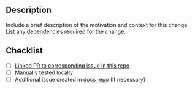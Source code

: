 ## Description

Include a brief description of the motivation and context for this change. List any dependencies required for the change.

## Checklist

- [ ] [Linked PR to corresponding issue in this repo](https://help.github.com/en/github/managing-your-work-on-github/linking-a-pull-request-to-an-issue)
- [ ] Manually tested locally
- [ ] Additional issue created in [docs repo](https://github.com/architus/docs.archit.us/issues) (if necessary)
